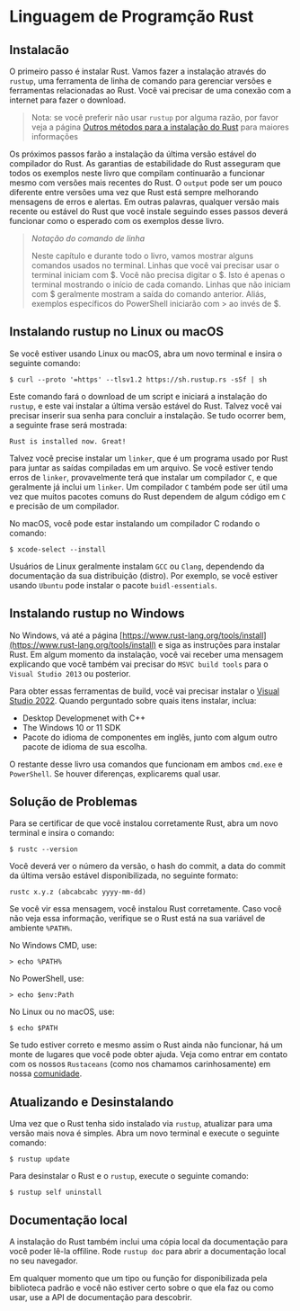 # Linguagem de Programção Rust

## Instalacão

O primeiro passo é instalar Rust. Vamos fazer a instalação através do `rustup`, uma ferramenta de linha de comando para gerenciar versões e ferramentas relacionadas ao Rust. Você vai precisar de uma conexão com a internet para fazer o download.

> Nota: se você preferir não usar `rustup` por alguma razão, por favor veja a página [Outros métodos para a instalação do Rust](https://forge.rust-lang.org/infra/other-installation-methods.html) para maiores informações

Os próximos passos farão a instalação da última versão estável do compilador do Rust. As garantias de estabilidade do Rust asseguram que todos os exemplos neste livro que compilam continuarão a funcionar mesmo com versões mais recentes do Rust. O `output` pode ser um pouco diferente entre versões uma vez que Rust está sempre melhorando mensagens de erros e alertas. Em outras palavras, qualquer versão mais recente ou estável do Rust que você instale seguindo esses passos deverá funcionar como o esperado com os exemplos desse livro.

> _Notação do comando de linha_
>
> Neste capítulo e durante todo o livro, vamos mostrar alguns comandos usados no terminal. Linhas que você vai precisar usar o terminal iniciam com $. Você não precisa digitar o $. Isto é apenas o terminal mostrando o início de cada comando. Linhas que não iniciam com $ geralmente mostram a saída do comando anterior. Aliás, exemplos específicos do PowerShell iniciarão com > ao invés de $.

## Instalando rustup no Linux ou macOS

Se você estiver usando Linux ou macOS, abra um novo terminal e insira o seguinte comando:

```shell
$ curl --proto '=https' --tlsv1.2 https://sh.rustup.rs -sSf | sh
```

Este comando fará o download de um script e iniciará a instalação do `rustup`, e este vai instalar a última versão estável do Rust. Talvez você vai precisar inserir sua senha para concluir a instalação. Se tudo ocorrer bem, a seguinte frase será mostrada:

```shell
Rust is installed now. Great!
```

Talvez você precise instalar um `linker`, que é um programa usado por Rust para juntar as saídas compiladas em um arquivo. Se você estiver tendo erros de `linker`, provavelmente terá que instalar um compilador `C`, e que geralmente já inclui um `linker`. Um compilador `C` também pode ser útil uma vez que muitos pacotes comuns do Rust dependem de algum código em `C` e precisão de um compilador.

No macOS, você pode estar instalando um compilador C rodando o comando:

```shell
$ xcode-select --install
```

Usuários de Linux geralmente instalam `GCC` ou `Clang`, dependendo da documentação da sua distribuição (distro). Por exemplo, se você estiver usando `Ubuntu` pode instalar o pacote `buidl-essentials`.

## Instalando rustup no Windows

No Windows, vá até a página [https://www.rust-lang.org/tools/install](https://www.rust-lang.org/tools/install) e siga as instruções para instalar Rust. Em algum momento da instalação, você vai receber uma mensagem explicando que você também vai precisar do `MSVC build tools` para o `Visual Studio 2013` ou posterior.

Para obter essas ferramentas de build, você vai precisar instalar o [Visual Studio 2022](https://visualstudio.microsoft.com/downloads/). Quando perguntado sobre quais itens instalar, inclua:

- Desktop Developmenet with C++
- The Windows 10 or 11 SDK
- Pacote do idioma de componentes em inglês, junto com algum outro pacote de idioma de sua escolha.

O restante desse livro usa comandos que funcionam em ambos `cmd.exe` e `PowerShell`. Se houver diferenças, explicarems qual usar.

## Solução de Problemas

Para se certificar de que você instalou corretamente Rust, abra um novo terminal e insira o comando:

```shell
$ rustc --version
```

Você deverá ver o número da versão, o hash do commit, a data do commit da última versão estável disponibilizada, no seguinte formato:

```shell
rustc x.y.z (abcabcabc yyyy-mm-dd)
```

Se você vir essa mensagem, você instalou Rust corretamente. Caso você não veja essa informação, verifique se o Rust está na sua variável de ambiente `%PATH%`.

No Windows CMD, use:

```shell
> echo %PATH%
```

No PowerShell, use:

```shell
> echo $env:Path
```

No Linux ou no macOS, use:

```shell
$ echo $PATH
```

Se tudo estiver correto e mesmo assim o Rust ainda não funcionar, há um monte de lugares que você pode obter ajuda. Veja como entrar em contato com os nossos `Rustaceans` (como nos chamamos carinhosamente) em nossa [comunidade](https://www.rust-lang.org/community).

## Atualizando e Desinstalando

Uma vez que o Rust tenha sido instalado via `rustup`, atualizar para uma versão mais nova é simples. Abra um novo terminal e execute o seguinte comando:

```shell
$ rustup update
```

Para desinstalar o Rust e o `rustup`, execute o seguinte comando:

```shell
$ rustup self uninstall
```

## Documentação local

A instalação do Rust também inclui uma cópia local da documentação para você poder lê-la offiline. Rode `rustup doc` para abrir a documentação local no seu navegador.

Em qualquer momento que um tipo ou função for disponibilizada pela biblioteca padrão e você não estiver certo sobre o que ela faz ou como usar, use a API de documentação para descobrir.
